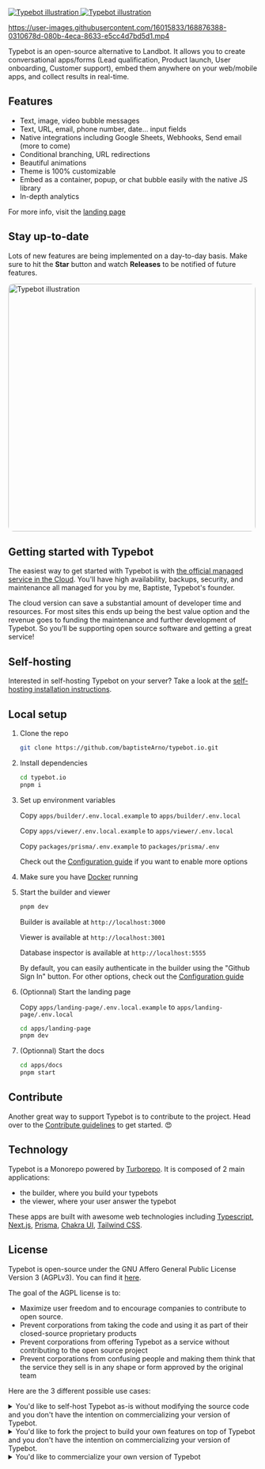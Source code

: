 <p>
  <a href="https://typebot.io/#gh-light-mode-only" target="_blank">
    <img src="./.github/images/readme-illustration-light.png" alt="Typebot illustration">
  </a>
  <a href="https://typebot.io/#gh-dark-mode-only" target="_blank">
    <img src="./.github/images/readme-illustration-dark.png" alt="Typebot illustration">
  </a>
</p>

https://user-images.githubusercontent.com/16015833/168876388-0310678d-080b-4eca-8633-e5cc4d7bd5d1.mp4

Typebot is an open-source alternative to Landbot. It allows you to create conversational apps/forms (Lead qualification, Product launch, User onboarding, Customer support), embed them anywhere on your web/mobile apps, and collect results in real-time.

## Features

- Text, image, video bubble messages
- Text, URL, email, phone number, date... input fields
- Native integrations including Google Sheets, Webhooks, Send email (more to come)
- Conditional branching, URL redirections
- Beautiful animations
- Theme is 100% customizable
- Embed as a container, popup, or chat bubble easily with the native JS library
- In-depth analytics

For more info, visit the [landing page](https://www.typebot.io)

## Stay up-to-date

Lots of new features are being implemented on a day-to-day basis. Make sure to hit the **Star** button and watch **Releases** to be notified of future features.

<img src="./.github/images/star-project.gif" alt="Typebot illustration" style="border-radius: 10px" width="500">

## Getting started with Typebot

The easiest way to get started with Typebot is with [the official managed service in the Cloud](https://app.typebot.io). You'll have high availability, backups, security, and maintenance all managed for you by me, Baptiste, Typebot's founder.

The cloud version can save a substantial amount of developer time and resources. For most sites this ends up being the best value option and the revenue goes to funding the maintenance and further development of Typebot.
So you’ll be supporting open source software and getting a great service!

## Self-hosting

Interested in self-hosting Typebot on your server? Take a look at the [self-hosting installation instructions](https://docs.typebot.io/self-hosting).

## Local setup

1. Clone the repo

   ```sh
   git clone https://github.com/baptisteArno/typebot.io.git
   ```

2. Install dependencies

   ```sh
   cd typebot.io
   pnpm i
   ```

3. Set up environment variables

   Copy `apps/builder/.env.local.example` to `apps/builder/.env.local`

   Copy `apps/viewer/.env.local.example` to `apps/viewer/.env.local`

   Copy `packages/prisma/.env.example` to `packages/prisma/.env`

   Check out the [Configuration guide](https://docs.typebot.io/self-hosting/configuration) if you want to enable more options

4. Make sure you have [Docker](https://docs.docker.com/compose/install/) running
5. Start the builder and viewer

   ```sh
   pnpm dev
   ```

   Builder is available at `http://localhost:3000`

   Viewer is available at `http://localhost:3001`

   Database inspector is available at `http://localhost:5555`

   By default, you can easily authenticate in the builder using the "Github Sign In" button. For other options, check out the [Configuration guide](https://docs.typebot.io/self-hosting/configuration)

6. (Optionnal) Start the landing page

   Copy `apps/landing-page/.env.local.example` to `apps/landing-page/.env.local`

   ```sh
   cd apps/landing-page
   pnpm dev
   ```

7. (Optionnal) Start the docs

   ```sh
   cd apps/docs
   pnpm start
   ```

## Contribute

Another great way to support Typebot is to contribute to the project. Head over to the [Contribute guidelines](https://github.com/baptisteArno/typebot.io/blob/main/CONTRIBUTING.md) to get started. 😍

## Technology

Typebot is a Monorepo powered by [Turborepo](https://turborepo.org/). It is composed of 2 main applications:

- the builder, where you build your typebots
- the viewer, where your user answer the typebot

These apps are built with awesome web technologies including [Typescript](https://www.typescriptlang.org/), [Next.js](https://nextjs.org/), [Prisma](https://www.prisma.io/), [Chakra UI](https://chakra-ui.com/), [Tailwind CSS](https://tailwindcss.com/).

## License

Typebot is open-source under the GNU Affero General Public License Version 3 (AGPLv3). You can find it [here](./LICENSE).

The goal of the AGPL license is to:

- Maximize user freedom and to encourage companies to contribute to open source.
- Prevent corporations from taking the code and using it as part of their closed-source proprietary products
- Prevent corporations from offering Typebot as a service without contributing to the open source project
- Prevent corporations from confusing people and making them think that the service they sell is in any shape or form approved by the original team

Here are the 3 different possible use cases:

<details>
  <summary>You'd like to self-host Typebot as-is without modifying the source code and you don't have the intention on commercializing your version of Typebot.</summary>

<p>

**You can host and use Typebot without restrictions. Your contributions to improve Typebot and fix bugs are welcome. 💙**

</p>

</details>

<details>
  <summary>You'd like to fork the project to build your own features on top of Typebot and you don't have the intention on commercializing your version of Typebot.</summary>
<p>

**You need to open-source your modifications**

</p>

</details>

<details>
  <summary>You'd like to commercialize your own version of Typebot</summary>

<p>

**You need to open-source your modifications and after your users registration, they should see a prominent mention and link to the original project (https://typebot.io). You should clearly mention that you provide a modified version. It's a good place to explain your version advantages comparing to the original project.**

</p>

</details>
